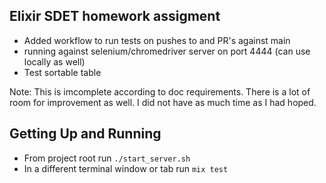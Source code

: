 ## Elixir SDET homework assigment

- Added workflow to run tests on pushes to and PR's against main
- running against selenium/chromedriver server on port 4444 (can use locally as well)
- Test sortable table

Note: This is imcomplete according to doc requirements. There is a lot of room for improvement as well. I did not have as much time as I had hoped.


## Getting Up and Running

- From project root run `./start_server.sh`
- In a different terminal window or tab run `mix test`

